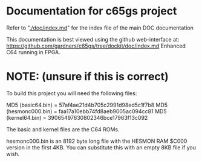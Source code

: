 # Documentation for c65gs project

Refer to "[./doc/index.md](./doc/index.md)" for the index file of the main DOC documentation

This documentation is best viewed using the github web-interface at:
https://github.com/gardners/c65gs/tree/dockit/doc/index.md
Enhanced C64 running in FPGA.

# NOTE: (unsure if this is correct)

To build this project you will need the following files:

MD5 (basic64.bin) = 57af4ae21d4b705c2991d98ed5c1f7b8
MD5 (hesmonc000.bin) = faa17a10ebb74fd8aeb9005ac094cc81
MD5 (kernel64.bin) = 39065497630802346bce17963f13c092

The basic and kernel files are the C64 ROMs.

hesmonc000.bin is an 8192 byte long file with the HESMON RAM $C000 version in the first 4KB.
You can substitute this with an empty 8KB file if you wish.

